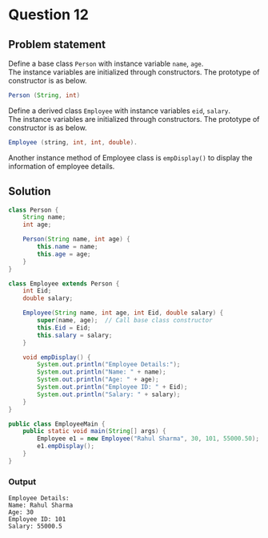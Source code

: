 # Question 12
## Problem statement
Define a base class `Person` with instance variable `name`, `age`.  <br>
The instance variables are initialized through constructors. The prototype of constructor is as below.  
```java
Person (String, int)
``` 
Define a derived class `Employee` with instance variables `eid`, `salary`. <br> 
The instance variables are initialized through constructors. The prototype of constructor is as below. 
```java
Employee (string, int, int, double). 
```
Another instance method of Employee class is `empDisplay()` to display the information of employee details. 

## Solution
```java
class Person {
    String name;
    int age;

    Person(String name, int age) {
        this.name = name;
        this.age = age;
    }
}

class Employee extends Person {
    int Eid;
    double salary;

    Employee(String name, int age, int Eid, double salary) {
        super(name, age);  // Call base class constructor
        this.Eid = Eid;
        this.salary = salary;
    }

    void empDisplay() {
        System.out.println("Employee Details:");
        System.out.println("Name: " + name);
        System.out.println("Age: " + age);
        System.out.println("Employee ID: " + Eid);
        System.out.println("Salary: " + salary);
    }
}

public class EmployeeMain {
    public static void main(String[] args) {
        Employee e1 = new Employee("Rahul Sharma", 30, 101, 55000.50);
        e1.empDisplay();
    }
}
```

### Output
```
Employee Details:
Name: Rahul Sharma
Age: 30
Employee ID: 101
Salary: 55000.5
```